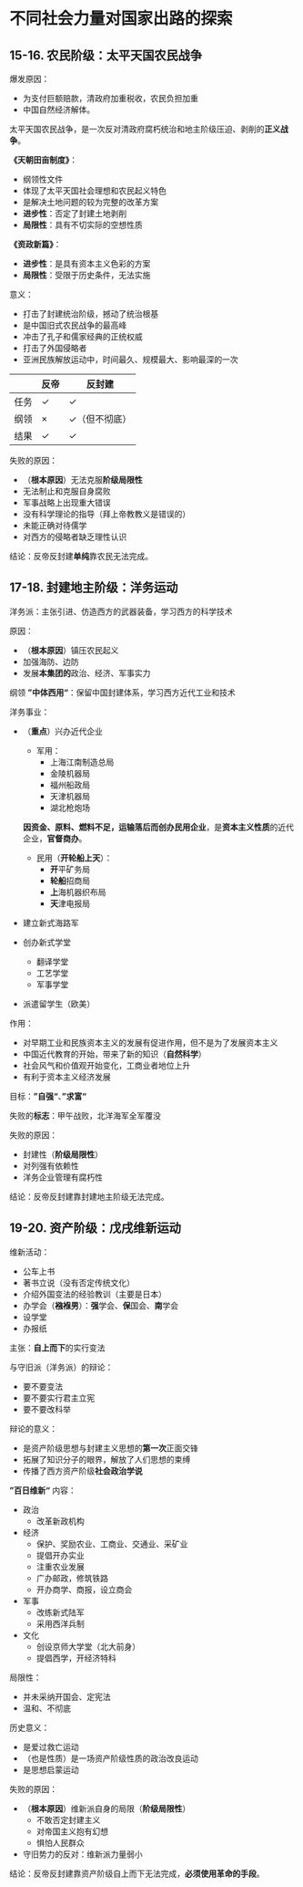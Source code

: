 # 不同社会力量对国家出路的探索

## 15-16. 农民阶级：太平天国农民战争

爆发原因：

+ 为支付巨额赔款，清政府加重税收，农民负担加重
+ 中国自然经济解体。

太平天国农民战争，是一次反对清政府腐朽统治和地主阶级压迫、剥削的**正义战争**。

**《天朝田亩制度》**：
+ 纲领性文件
+ 体现了太平天国社会理想和农民起义特色
+ 是解决土地问题的较为完整的改革方案
+ **进步性**：否定了封建土地剥削
+ **局限性**：具有不切实际的空想性质

**《资政新篇》**：
+ **进步性**：是具有资本主义色彩的方案
+ **局限性**：受限于历史条件，无法实施

意义：

+ 打击了封建统治阶级，撼动了统治根基
+ 是中国旧式农民战争的最高峰
+ 冲击了孔子和儒家经典的正统权威
+ 打击了外国侵略者
+ 亚洲民族解放运动中，时间最久、规模最大、影响最深的一次

|    | 反帝  | 反封建     |
|----|-----|---------|
| 任务 | ✓   | ✓       |
| 纲领 | ×   | ✓（但不彻底） |
| 结果 | ✓   | ✓       |

失败的原因：

+ （**根本原因**）无法克服**阶级局限性**
+ 无法制止和克服自身腐败
+ 军事战略上出现重大错误
+ 没有科学理论的指导（拜上帝教教义是错误的）
+ 未能正确对待儒学
+ 对西方的侵略者缺乏理性认识

结论：反帝反封建**单纯**靠农民无法完成。

## 17-18. 封建地主阶级：洋务运动

洋务派：主张引进、仿造西方的武器装备，学习西方的科学技术

原因：

+ （**根本原因**）镇压农民起义
+ 加强海防、边防
+ 发展**本集团的**政治、经济、军事实力

纲领 **”中体西用“**：保留中国封建体系，学习西方近代工业和技术

洋务事业：

+ （**重点**）兴办近代企业
    + 军用：
        + 上海江南制造总局
        + 金陵机器局
        + 福州船政局
        + 天津机器局
        + 湖北枪炮场

  **因资金、原料、燃料不足，运输落后而创办民用企业**，是**资本主义性质**的近代企业，**官督商办**。
    + 民用（**开轮船上天**）：
        + **开**平矿务局
        + **轮船**招商局
        + **上**海机器织布局
        + **天**津电报局
+ 建立新式海路军
+ 创办新式学堂
    + 翻译学堂
    + 工艺学堂
    + 军事学堂
+ 派遣留学生（欧美）

作用：

+ 对早期工业和民族资本主义的发展有促进作用，但不是为了发展资本主义
+ 中国近代教育的开始，带来了新的知识（**自然科学**）
+ 社会风气和价值观开始变化，工商业者地位上升
+ 有利于资本主义经济发展

目标：**”自强“**、**”求富“**

失败的**标志**：甲午战败，北洋海军全军覆没

失败的原因：
+ 封建性（**阶级局限性**）
+ 对列强有依赖性
+ 洋务企业管理有腐朽性

结论：反帝反封建靠封建地主阶级无法完成。

## 19-20. 资产阶级：戊戌维新运动

维新活动：

+ 公车上书
+ 著书立说（没有否定传统文化）
+ 介绍外国变法的经验教训（主要是日本）
+ 办学会（**襁褓男**）：**强**学会、**保**国会、**南**学会
+ 设学堂
+ 办报纸

主张：**自上而下**的实行变法

与守旧派（洋务派）的辩论：

+ 要不要变法
+ 要不要实行君主立宪
+ 要不要改科举

辩论的意义：

+ 是资产阶级思想与封建主义思想的**第一次**正面交锋
+ 拓展了知识分子的眼界，解放了人们思想的束缚
+ 传播了西方资产阶级**社会政治学说**

**”百日维新“** 内容：

+ 政治
    + 改革新政机构
+ 经济
    + 保护、奖励农业、工商业、交通业、采矿业
    + 提倡开办实业
    + 注重农业发展
    + 广办邮政，修筑铁路
    + 开办商学、商报，设立商会
+ 军事
    + 改练新式陆军
    + 采用西洋兵制
+ 文化
    + 创设京师大学堂（北大前身）
    + 提倡西学，开经济特科

局限性：

+ 并未采纳开国会、定宪法
+ 温和、不彻底

历史意义：

+ 是爱过救亡运动
+ （也是性质）是一场资产阶级性质的政治改良运动
+ 是思想启蒙运动

失败的原因：

+ （**根本原因**）维新派自身的局限（**阶级局限性**）
    + 不敢否定封建主义
    + 对帝国主义抱有幻想
    + 惧怕人民群众
+ 守旧势力的反对：维新派力量弱小

结论：反帝反封建靠资产阶级自上而下无法完成，**必须使用革命的手段**。
